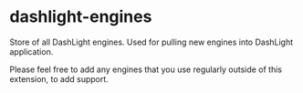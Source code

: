 # dashlight-engines
Store of all DashLight engines. Used for pulling new engines into DashLight application.

Please feel free to add any engines that you use regularly outside of this extension, to add support.
